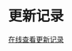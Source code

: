 # 更新记录

[在线查看更新记录](https://github.com/midfar/vue3-element-admin/releases)

<script>
export default {
  mounted () {
    window.open('https://github.com/midfar/vue3-element-admin/releases')
  }
}
</script>

